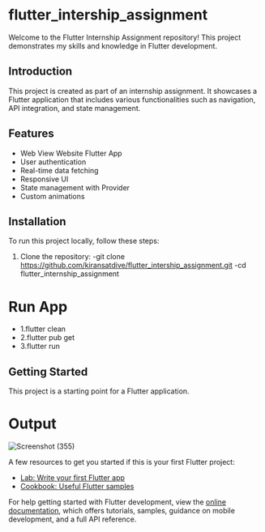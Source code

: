 # flutter_intership_assignment

Welcome to the Flutter Internship Assignment repository! This project demonstrates my skills and knowledge in Flutter development.
## Introduction

This project is created as part of an internship assignment. It showcases a Flutter application that includes various functionalities such as navigation, API integration, and state management.

## Features
- Web View Website Flutter App
- User authentication
- Real-time data fetching
- Responsive UI
- State management with Provider
- Custom animations

## Installation

To run this project locally, follow these steps:

1. Clone the repository:
   -git clone https://github.com/kiransatdive/flutter_intership_assignment.git
   -cd flutter_internship_assignment

  # Run App
 -  1.flutter clean
 -  2.flutter pub get
 -  3.flutter run

## Getting Started

This project is a starting point for a Flutter application.
# Output
![Screenshot (355)](https://github.com/kiransatdive/flutter_intership_assignment/assets/98806225/0145d6c2-eacc-4971-8164-e32516a7f6fa)

A few resources to get you started if this is your first Flutter project:

- [Lab: Write your first Flutter app](https://docs.flutter.dev/get-started/codelab)
- [Cookbook: Useful Flutter samples](https://docs.flutter.dev/cookbook)

For help getting started with Flutter development, view the
[online documentation](https://docs.flutter.dev/), which offers tutorials,
samples, guidance on mobile development, and a full API reference.
